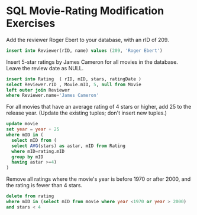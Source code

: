 # SQL Movie-Rating Modification Exercises

Add the reviewer Roger Ebert to your database, with an rID of 209.

```sql
insert into Reviewer(rID, name) values (209, 'Roger Ebert')
```

Insert 5-star ratings by James Cameron for all movies in the database. Leave the review date as NULL.

```sql
insert into Rating  ( rID, mID, stars, ratingDate )
select Reviewer.rID , Movie.mID, 5, null from Movie
left outer join Reviewer
where Reviewer.name='James Cameron'
```

For all movies that have an average rating of 4 stars or higher, add 25 to the release year. (Update the existing tuples; don't insert new tuples.)

```sql
update movie
set year = year + 25
where mID in (
  select mID from (
  select AVG(stars) as astar, mID from Rating
  where mID=rating.mID
  group by mID
  having astar >=4)
)
```

Remove all ratings where the movie's year is before 1970 or after 2000, and the rating is fewer than 4 stars.

```sql
delete from rating
where mID in (select mID from movie where year <1970 or year > 2000)
and stars < 4
```

